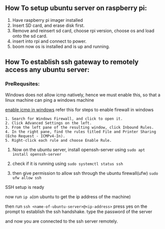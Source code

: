 ## How To setup ubuntu server on raspberry pi:

1. Have raspberry pi imager installed
2. Insert SD card, and erase disk first.
3. Remove and reinsert sd card, choose rpi version, choose os and load onto the sd card.
4. insert into rpi and connect to power.
5. boom now os is installed and is up and running.

## How To establish ssh gateway to remotely access any ubuntu server:

### PreRequsites: 

Windows does not allow icmp natively, hence we must enable this,
so that a linux machine can ping a windows machine

[enable icmp in windows]('https://kb.iu.edu/d/aopy')  refer this for steps to enable firewall in windows

	1. Search for Windows Firewall, and click to open it.
	2. Click Advanced Settings on the left.
	3. From the left pane of the resulting window, click Inbound Rules.
	4. In the right pane, find the rules titled File and Printer Sharing (Echo Request - ICMPv4-In).
	5. Right-click each rule and choose Enable Rule.

1. Now on the ubuntu server, install openssh-server using
`sudo apt install openssh-server`

2. check if it is running using
`sudo systemctl status ssh`

3. then give permission to allow ssh through the ubuntu firewall(ufw)
`sudo ufw allow ssh`

SSH setup is ready


now run `ip a`(on ubuntu to get the ip address of the machine)

then run `ssh <name-of-ubuntu-server>@<ip-address>`
press yes on the prompt to establish the ssh handshake.
type the password of the server

and now you are connected to the ssh server remotely.

